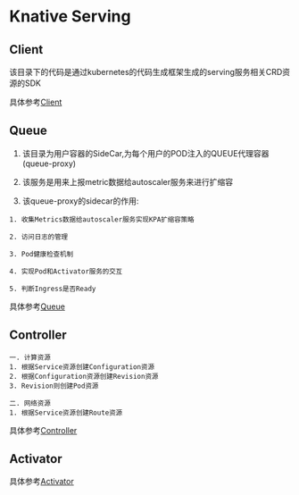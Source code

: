 # Knative Serving

## Client

该目录下的代码是通过kubernetes的代码生成框架生成的serving服务相关CRD资源的SDK

具体参考[Client](./client)

## Queue

1. 该目录为用户容器的SideCar,为每个用户的POD注入的QUEUE代理容器(queue-proxy)

2. 该服务是用来上报metric数据给autoscaler服务来进行扩缩容

3. 该queue-proxy的sidecar的作用:

```
1. 收集Metrics数据给autoscaler服务实现KPA扩缩容策略

2. 访问日志的管理

3. Pod健康检查机制

4. 实现Pod和Activator服务的交互

5. 判断Ingress是否Ready
```

具体参考[Queue](./queue-proxy/README.md)

## Controller

```
一. 计算资源
1. 根据Service资源创建Configuration资源
2. 根据Configuration资源创建Revision资源
3. Revision则创建Pod资源

二. 网络资源
1. 根据Service资源创建Route资源
```

具体参考[Controller](./controller/README.md)

## Activator

具体参考[Activator](./activator/README.md)
